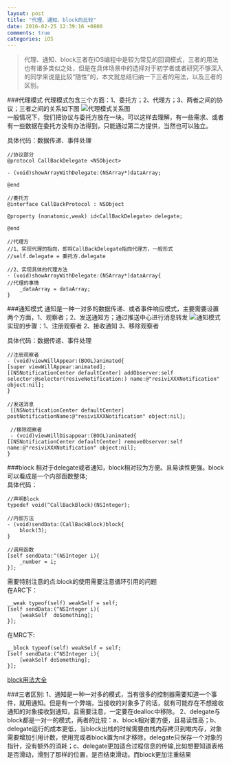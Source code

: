 ```yaml
---
layout: post
title: "代理、通知、block的比较"
date: 2016-02-25 12:39:16 +0800
comments: true
categories: iOS
---
```

>代理、通知、block三者在iOS编程中是较为常见的回调模式，三者的用法也有诸多类似之处，但是在具体场景中的选择对于初学者或者研究不够深入的同学来说是比较“随性”的，本文就总结归纳一下三者的用法，以及三者的区别。

<!--more-->

###代理模式
代理模式包含三个方面：1、委托方；2、代理方；3、两者之间的协议；三者之间的关系如下图
![代理模式关系图](http://7xopon.com1.z0.glb.clouddn.com/2016022501.png)  
一般情况下，我们把协议与委托方放在一块。可以这样去理解，有一些需求、或者有一些数据在委托方没有办法得到，只能通过第二方提供，当然也可以独立。

具体代码：数据传递、事件处理
	
	//协议部分
	@protocol CallBackDelegate <NSObject>

	- (void)showArrayWithDelegate:(NSArray*)dataArray;

	@end
	
	//委托方
	@interface CallBackProtocol : NSObject

	@property (nonatomic,weak) id<CallBackDelegate> delegate;

	@end
	
	//代理方
	//1、实现代理的指向，即将CallBackDelegate指向代理方，一般形式
	//self.delegate = 委托方.delegate
	
	//2、实现具体的代理方法
	- (void)showArrayWithDelegate:(NSArray*)dataArray{
	//代理的事情
		_dataArray = dataArray;
	}
	
###通知模式
通知是一种一对多的数据传递、或者事件响应模式，主要需要设置两个方面，1、观察者；2、发送通知方；通过推送中心进行消息转发
![通知模式](http://7xopon.com1.z0.glb.clouddn.com/2016022502.png)  
实现的步骤：1、注册观察者 2、接收通知 3、移除观察者
	
具体代码：数据传递、事件处理

	//注册观察者
	- (void)viewWillAppear:(BOOL)animated{
    [super viewWillAppear:animated];
    [[NSNotificationCenter defaultCenter] addObserver:self selector:@selector(resiveNotification:) name:@"resiviXXXNotification" object:nil];
    }
    
    //发送消息
     [[NSNotificationCenter defaultCenter] postNotificationName:@"resiviXXXNotification" object:nil];
     
     //移除观察者
     - (void)viewWillDisappear:(BOOL)animated{
    [[NSNotificationCenter defaultCenter] removeObserver:self name:@"resiviXXXNotification" object:nil];
	}
	
###block
相对于delegate或者通知，block相对较为方便。且易读性更强。block可以看成是一个内部函数整体;  
具体代码：
	
	//声明Block
	typedef void(^CallBackBlock)(NSInteger);
	
	//内部方法
	- (void)sendData:(CallBackBlock)block{
		block(3);
	}
	
	//调用函数
	[self sendData:^(NSInteger i){
		_number = i;
	}];
	
需要特别注意的点:block的使用需要注意循环引用的问题  
在ARC下：
	
	__weak typeof(self) weakSelf = self;
	[self sendData:(^NSInteger i){
		[weakSelf  doSomething];
	}];  
在MRC下:

	__block typeof(self) weakSelf = self;
	[self sendData:(^NSInteger i){
		[weakSelf doSomething];
	}];

[block用法大全](http://fuckingblocksyntax.com/)

###三者区别:
1、通知是一种一对多的模式，当有很多的控制器需要知道一个事件，就用通知。但是有一个弊端，当接收的对象多了的话，就有可能存在不想接收通知的对象接收到通知，且需要注意，一定要在dealloc中移除。
2、delegate与block都是一对一的模式，两者的比较：a、block相对要方便，且易读性高；b、delegate运行的成本更低，当block出栈的时候需要由栈内存拷贝到堆内存，对象需要增加引用计数，使用完或者block置为nil才移除，delegate只保存一个对象的指针，没有额外的消耗；c、delegate更加适合过程信息的传输,比如想要知道表格是否滑动，滑到了那样的位置，是否结束滑动。而block更加注重结果